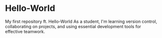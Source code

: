 # Hello-World
My first repository ft. Hello-World
As a student, I'm learning version control, collaborating on projects, and using essential development tools for effective teamwork.
